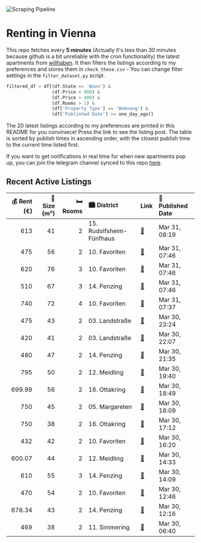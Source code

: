 ![Scraping Pipeline](https://github.com/AthomsG/renting-in-vienna/actions/workflows/run_pipeline.yml/badge.svg)


# Renting in Vienna

This repo fetches every **5 minutes** (Actually it's less than 30 minutes because github is a bit unreliable with the cron functionality) the latest apartments from [willhaben](https://www.willhaben.at/).
It then filters the listings according to my preferences and stores them in `check_these.csv` - You can change filter settings in the `filter_dataset.py` script.

```python
filtered_df = df[(df.State == 'Wien') & 
                 (df.Price < 800) &
                 (df.Price > 400) &
                 (df.Rooms > 1) &
                 (df['Property Type'] == 'Wohnung') &
                 (df['Published Date'] >= one_day_ago)]
```

The 20 latest listings according to my preferences are printed in this README for you conviniece! Press the link to see the listing post.
The table is sorted by publish times in ascending order, with the closest publish time to the current time listed first.

If you want to get notifications in real time for when new apartments pop up, you can join the telegram channel synced to this repo [here](https://t.me/+1HPAYOf5BSsyNTlk).

## Recent Active Listings

|   💰 Rent (€) |   📏 Size (m²) |   🛏️ Rooms | 🏙️ District              | Link                                                                                                                                                                                                                            | 📅 Published Date   |
|-------------:|--------------:|-----------:|:-------------------------|:--------------------------------------------------------------------------------------------------------------------------------------------------------------------------------------------------------------------------------|:-------------------|
|       613    |            41 |          2 | 15. Rudolfsheim-Fünfhaus | [🔗](https://www.willhaben.at/iad/immobilien/d/mietwohnungen/wien/wien-1150-rudolfsheim-f%C3%BCnfhaus/helle-2-zimmerwohnung-in-top-lage-provisionsfrei-2142910840/)                                                              | Mar 31, 08:19      |
|       475    |            56 |          2 | 10. Favoriten            | [🔗](https://www.willhaben.at/iad/immobilien/d/mietwohnungen/wien/wien-1100-favoriten/wohnung-mit-blick-in-den-innenhof-1353852770/)                                                                                             | Mar 31, 07:46      |
|       620    |            76 |          3 | 10. Favoriten            | [🔗](https://www.willhaben.at/iad/immobilien/d/mietwohnungen/wien/wien-1100-favoriten/balkonwohnung-im-10.-bezirk-951578508/)                                                                                                    | Mar 31, 07:46      |
|       510    |            67 |          3 | 14. Penzing              | [🔗](https://www.willhaben.at/iad/immobilien/d/mietwohnungen/wien/wien-1140-penzing/wohnen-am-fl%C3%B6tzersteig-1062030562/)                                                                                                     | Mar 31, 07:46      |
|       740    |            72 |          4 | 10. Favoriten            | [🔗](https://www.willhaben.at/iad/immobilien/d/mietwohnungen/wien/wien-1100-favoriten/4-zimmer-gemeindewohnung-1100-vormerkschein-2018%21%21%21%21-1269361159/)                                                                  | Mar 31, 07:37      |
|       475    |            43 |          2 | 03. Landstraße           | [🔗](https://www.willhaben.at/iad/immobilien/d/mietwohnungen/wien/wien-1030-landstra%C3%9Fe/2-zimmer-gemeindewohnung-in-top-zustand%21-direktvergabe-1083109868/)                                                                | Mar 30, 23:24      |
|       420    |            41 |          2 | 03. Landstraße           | [🔗](https://www.willhaben.at/iad/immobilien/d/mietwohnungen/wien/wien-1030-landstra%C3%9Fe/gemeindewohnung-zur-vergabe-1140494205/)                                                                                             | Mar 30, 22:07      |
|       480    |            47 |          2 | 14. Penzing              | [🔗](https://www.willhaben.at/iad/immobilien/d/mietwohnungen/wien/wien-1140-penzing/gemeinde-wohnung-direktvergabe-1140-wien-1988096894/)                                                                                        | Mar 30, 21:35      |
|       795    |            50 |          2 | 12. Meidling             | [🔗](https://www.willhaben.at/iad/immobilien/d/mietwohnungen/wien/wien-1120-meidling/helle-2-zimmer-mit-balkon-1328093080/)                                                                                                      | Mar 30, 19:40      |
|       699.99 |            56 |          2 | 16. Ottakring            | [🔗](https://www.willhaben.at/iad/immobilien/d/mietwohnungen/wien/wien-1160-ottakring/2-zimmer-unbefristet%21-1720907670/)                                                                                                       | Mar 30, 18:49      |
|       750    |            45 |          2 | 05. Margareten           | [🔗](https://www.willhaben.at/iad/immobilien/d/mietwohnungen/wien/wien-1050-margareten/student:-innen-zur-untermiete-gesucht-%28nur-1-person%29-779443963/)                                                                      | Mar 30, 18:09      |
|       750    |            38 |          2 | 16. Ottakring            | [🔗](https://www.willhaben.at/iad/immobilien/d/mietwohnungen/wien/wien-1160-ottakring/ruhige-und-helle-2-zimmer-wohnung-mit-blick-in-den-innenhof-keine-provision-&-heizung-in-bk-inkludiert%21-1934789698/)                     | Mar 30, 17:12      |
|       432    |            42 |          2 | 10. Favoriten            | [🔗](https://www.willhaben.at/iad/immobilien/d/mietwohnungen/wien/wien-1100-favoriten/%28reserviert%29-direktvergabe-wiener-wohnen-ticket-31.12.2024-1969505461/)                                                                | Mar 30, 16:20      |
|       600.07 |            44 |          2 | 12. Meidling             | [🔗](https://www.willhaben.at/iad/immobilien/d/mietwohnungen/wien/wien-1120-meidling/44m2-wohnung---unbefristet-1043020343/)                                                                                                     | Mar 30, 14:33      |
|       610    |            55 |          3 | 14. Penzing              | [🔗](https://www.willhaben.at/iad/immobilien/d/mietwohnungen/wien/wien-1140-penzing/gemeindewohnung-direktvergabe-1152453997/)                                                                                                   | Mar 30, 14:09      |
|       470    |            54 |          2 | 10. Favoriten            | [🔗](https://www.willhaben.at/iad/immobilien/d/mietwohnungen/wien/wien-1100-favoriten/moderne-sch%C3%B6ne-2-zimmer-wohnung-in-wien-1100-%28oberlaa%29-gef%C3%B6rderte-wohnung-m%C3%B6bliert---sofort-verf%C3%BCgbar-1367589114/) | Mar 30, 12:46      |
|       676.34 |            43 |          2 | 14. Penzing              | [🔗](https://www.willhaben.at/iad/immobilien/d/mietwohnungen/wien/wien-1140-penzing/erstbezug-nach-top-sanierung:-helle-2-zimmer-wohnung-nahe-hanusch-krankenhaus-1329993018/)                                                   | Mar 30, 12:16      |
|       469    |            38 |          2 | 11. Simmering            | [🔗](https://www.willhaben.at/iad/immobilien/d/mietwohnungen/wien/wien-1110-simmering/moderne-kleinwohnung-2-zimmer-1277902762/)                                                                                                 | Mar 30, 06:40      |
